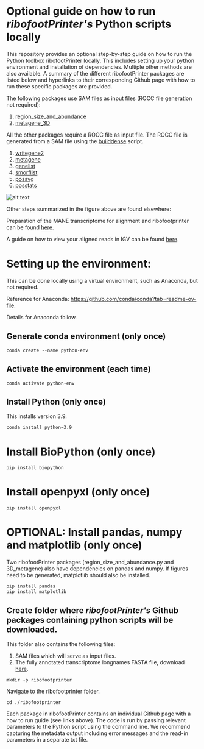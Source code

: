 # Optional guide on how to run *ribofootPrinter's* Python scripts locally
This repository provides an optional step-by-step guide on how to run the Python toolbox ribofootPrinter locally. This includes setting up your python environment and installation of dependencies. Multiple other methods are also available.
A summary of the different ribofootPrinter packages are listed below and hyperlinks to their corresponding Github page with how to run these specific packages are provided.

The following packages use SAM files as input files (ROCC file generation not required):
1. [region_size_and_abundance](https://github.com/kyrakerkhofs/region_size_and_abundance
)
2. [metagene_3D](https://github.com/kyrakerkhofs/3D_metagene
)

All the other packages require a ROCC file as input file. The ROCC file is generated from a SAM file using the [builddense](https://github.com/kyrakerkhofs/builddense
) script.
1. [writegene2](https://github.com/kyrakerkhofs/writegene2
)
2. [metagene](https://github.com/kyrakerkhofs/metagene
)
3. [genelist](https://github.com/kyrakerkhofs/genelist
)
4. [smorflist](https://github.com/kyrakerkhofs/smorflist
)
5. [posavg](https://github.com/kyrakerkhofs/posavg
)
6. [posstats](https://github.com/kyrakerkhofs/posstats
)

![alt text](https://github.com/kyrakerkhofs/ribofootprinter_guide/blob/main/ribofootprinter.png)

Other steps summarized in the figure above are found elsewhere: 

Preparation of the MANE transcriptome for alignment and ribofootprinter can be found [here](https://github.com/kyrakerkhofs/MANE_v1.4_Preparation).

A guide on how to view your aligned reads in IGV can be found [here](https://github.com/kyrakerkhofs/MANE_v1.4_IGV).


# Setting up the environment:
This can be done locally using a virtual environment, such as Anaconda, but not required. 

Reference for Anaconda: https://github.com/conda/conda?tab=readme-ov-file.

Details for Anaconda follow.

## Generate conda environment (only once)
```unix
conda create --name python-env
```
## Activate the environment (each time)
```unix
conda activate python-env
```
## Install Python (only once)
This installs version 3.9. 
```unix
conda install python=3.9
```
# Install BioPython (only once)
```unix
pip install biopython
```
# Install openpyxl (only once)
```unix
pip install openpyxl
```

# OPTIONAL: Install pandas, numpy and matplotlib (only once)
Two ribofootPrinter packages (region_size_and_abundance.py and 3D_metagene) also have dependencies on pandas and numpy. If figures need to be generated, matplotlib should also be installed.

```unix
pip install pandas
pip install matplotlib
```

## Create folder where *ribofootPrinter's* Github packages containing python scripts will be downloaded. 
This folder also contains the following files:
1. SAM files which will serve as input files.
2. The fully annotated transcriptome longnames FASTA file, download [here](https://github.com/kyrakerkhofs/MANE_v1.4_Preparation).

```unix
mkdir -p ribofootprinter
```

Navigate to the ribofootprinter folder. 
```unix
cd ./ribofootprinter
```


Each package in ribofootPrinter contains an individual Github page with a how to run guide (see links above). The code is run by passing relevant parameters to the Python script using the command line. We recommend capturing the metadata output including error messages and the read-in parameters in a separate txt file. 
